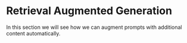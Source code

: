 # Retrieval Augmented Generation

In this section we will see how we can augment prompts with additional content automatically.